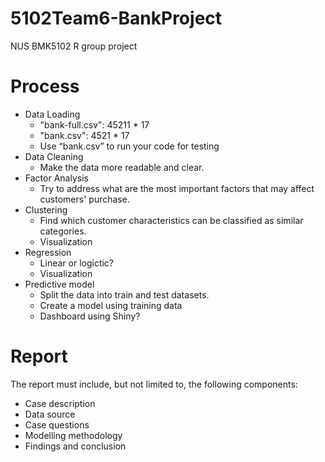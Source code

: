 # 5102Team6-BankProject
NUS BMK5102 R group project

# Process
- Data Loading
  - "bank-full.csv": 45211 * 17
  - "bank.csv": 4521 * 17
  - Use “bank.csv” to run your code for testing
- Data Cleaning
  - Make the data more readable and clear.
- Factor Analysis
  - Try to address what are the most important factors that may affect customers' purchase.
- Clustering
  - Find which customer characteristics can be classified as similar categories. 
  - Visualization
- Regression
  - Linear or logictic?
  - Visualization
- Predictive model
  - Split the data into train and test datasets.
  - Create a model using training data
  - Dashboard using Shiny?


# Report
The report must include, but not limited to, the following components:
  - Case description
  - Data source
  - Case questions
  - Modelling methodology
  - Findings and conclusion
